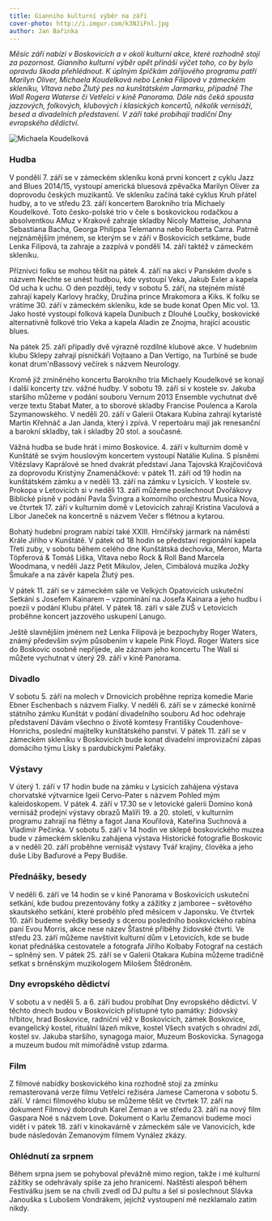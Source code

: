 ```yaml
---
title: Gianniho kulturní výběr na září
cover-photo: http://i.imgur.com/k3NJiFnl.jpg
author: Jan Bařinka
---
```


*Měsíc září nabízí v Boskovicích a v okolí kulturní akce, které rozhodně stojí za pozornost. Gianniho kulturní výběr opět přináší výčet toho, co by bylo opravdu škoda přehlédnout. K úplným špičkám zářijového programu patří Marilyn Oliver, Michaela Koudelková nebo Lenka Filipová v zámeckém skleníku, Vltava nebo Žlutý pes na kunštátském Jarmarku, případně The Wall Rogera Waterse či Vetřelci v kině Panorama. Dále nás čeká spousta jazzových, folkových, klubových i klasických koncertů, několik vernisáží, besed a divadelních představení. V září také probíhají tradiční Dny evropského dědictví.*

<img src="http://i.imgur.com/k3NJiFn.jpg" alt="Michaela Koudelková" class="img-responsive">

### Hudba

V pondělí 7. září se v zámeckém skleníku koná první koncert z cyklu Jazz and Blues 2014/15, vystoupí americká bluesová zpěvačka Marilyn Oliver za doprovodu českých muzikantů. Ve skleníku začíná také cyklus Kruh přátel hudby, a to ve středu 23. září koncertem Barokního tria Michaely Koudelkové. Toto česko-polské trio v čele s boskovickou rodačkou a absolventkou AMuz v Krakově zahraje skladby Nicoly Matteise, Johanna Sebastiana Bacha, Georga Philippa Telemanna nebo Roberta Carra. Patrně nejznámějším jménem, se kterým se v září v Boskovicích setkáme, bude Lenka Filipová, ta zahraje a zazpívá v pondělí 14. září taktéž v zámeckém skleníku.

Příznivci folku se mohou těšit na pátek 4. září na akci v Panském dvoře s názvem Nechte se unést hudbou, kde vystoupí Veka, Jakub Exler a kapela Od ucha k uchu. O den později, tedy v sobotu 5. září,  na stejném místě zahrají kapely Karlovy hračky, Družina prince Mrakomora a Kiks. K folku se vrátíme 30. září v zámeckém skleníku, kde se bude konat Open Mic vol. 13. Jako hosté vystoupí folková kapela Dunibuch z Dlouhé Loučky, boskovické alternativně folkové trio Veka a kapela Aladin ze Znojma, hrající acoustic blues.

Na pátek 25. září připadly dvě výrazně rozdílné klubové akce. V hudebním klubu Sklepy zahrají písničkáři Vojtaano a Dan Vertígo, na Turbíně se bude konat drum'nBassový večírek s názvem Neurology.

Kromě již zmíněného koncertu Barokního tria Michaely Koudelkové se konají i další koncerty tzv. vážné hudby. V sobotu 19. září si v kostele sv. Jakuba staršího můžeme v podání souboru Vernum 2013 Ensemble vychutnat dvě verze textu Stabat Mater, a to sborové skladby Francise Poulenca a Karola Szymanowského. V neděli 20. září v Galerii Otakara Kubína zahrají kytaristé Martin Křehnáč a Jan Janda, který i zpívá. V repertoáru mají jak renesanční a barokní skladby, tak i skladby 20 stol. a současné.

Vážná hudba se bude hrát i mimo Boskovice. 4. září v kulturním domě v Kunštátě se svým houslovým koncertem vystoupí Natálie Kulina. S písněmi Vítězslavy Kaprálové se hned dvakrát představí Jana Tajovská Krajčovičová za doprovodu Kristýny Znamenáčkové: v pátek 11. září od 19 hodin na kunštátském zámku a v neděli 13. září na zámku v Lysicích. V kostele sv. Prokopa v Letovicích si v neděli 13. září můžeme poslechnout Dvořákovy Biblické písně v podání Pavla Švingra a komorního orchestru Musica Nova, ve čtvrtek 17. září v kulturním domě v Letovicích zahrají Kristina Vaculová a Libor Janeček na koncertně s názvem Večer s flétnou a kytarou.

Bohatý hudební program nabízí také XXIII. Hrnčířský jarmark na náměstí Krále Jiřího v Kunštátě.  V pátek od 18 hodin se představí regionální kapela Třetí zuby, v sobotu během celého dne Kunštátská dechovka, Meron, Marta Töpferová & Tomáš Liška, Vltava nebo Rock & Roll Band Marcela Woodmana, v neděli Jazz Petit Mikulov, Jelen, Cimbálová muzika Jožky Šmukaře a na závěr kapela Žlutý pes.

V pátek 11. září se v zámeckém sále ve Velkých Opatovicích uskuteční Setkání s Josefem Kainarem – vzpomínání na Josefa Kainara a jeho hudbu i poezii v podání Klubu přátel. V pátek 18. září v sále ZUŠ v Letovicích proběhne koncert jazzového uskupení Lanugo.

Ještě slavnějším jménem než Lenka Filipová je bezpochyby Roger Waters, známý především svým působením v kapele Pink Floyd. Roger Waters sice do Boskovic osobně nepřijede, ale záznam jeho koncertu The Wall si můžete vychutnat v úterý 29. září v kině Panorama.

### Divadlo

V sobotu 5. září na molech v Drnovicích proběhne repríza komedie Marie Ebner Eschenbach s názvem Fialky. V neděli 6. září se v zámecké konírně státního zámku Kunštát v podání divadelního souboru Ad hoc odehraje představení Dávám všechno o životě komtesy Františky Coudenhove-Honrichs, poslední majitelky kunštátského panství. V pátek 11. září se v zámeckém skleníku v Boskovicích bude konat divadelní improvizační zápas domácího týmu Lísky s pardubickými Paleťáky.

### Výstavy

V úterý 1. září v 17 hodin bude na zámku v Lysicích zahájena výstava chorvatské výtvarnice Igeii Cervo-Pater s názvem Pohled mým kaleidoskopem. V pátek 4. září v 17.30 se v letovické galerii Domino koná vernisáž prodejní výstavy obrazů Malíři 19. a 20. století, v kulturním programu zahrají na flétny a fagot Jana Kouřilová, Kateřina Suchnová a Vladimír Pečinka. V sobotu 5. září v 14 hodin ve sklepě boskovického muzea bude v zámeckém skleníku zahájena výstava Historické fotografie Boskovic a v neděli 20. září proběhne vernisáž výstavy Tvář krajiny, člověka a jeho duše Liby Baďurové a Pepy Budiše.

### Přednášky, besedy

V neděli 6. září ve 14 hodin se v kině Panorama v Boskovicích uskuteční setkání, kde budou prezentovány fotky a zážitky z jamboree – světového skautského setkání, které proběhlo před měsícem v Japonsku. Ve čtvrtek 10. září budeme svědky besedy s dcerou posledního boskovického rabína paní Evou Morris, akce nese název Šťastné příběhy židovské čtvrti. Ve středu 23. září můžeme navštívit kulturní dům v Letovicích, kde se bude konat přednáška cestovatele a fotografa Jiřího Kolbaby Fotograf na cestách – splněný sen. V pátek 25. září se v Galerii Otakara Kubína můžeme tradičně setkat s brněnským muzikologem Milošem Štědroněm.

### Dny evropského dědictví

V sobotu a v neděli 5. a 6. září budou probíhat Dny evropského dědictví. V těchto dnech budou v Boskovicích přístupné tyto památky: židovský hřbitov, hrad Boskovice, radniční věž v Boskovicích, zámek Boskovice, evangelický kostel, rituální lázeň mikve, kostel Všech svatých s ohradní zdí, kostel sv. Jakuba staršího, synagoga maior, Muzeum Boskovicka. Synagoga a muzeum budou mít mimořádně vstup zdarma.

### Film

Z filmové nabídky boskovického kina rozhodně stojí za zmínku remasterovaná verze filmu Vetřelci režiséra Jamese Camerona v sobotu 5. září. V rámci filmového klubu se můžeme těšit ve čtvrtek 17. září na dokument Filmový dobrodruh Karel Zeman a ve středu 23. září na nový film Gaspara Noé s názvem Love. Dokument o Karlu Zemanovi budeme moci vidět i v pátek 18. září v kinokavárně v zámeckém sále ve Vanovicích, kde bude následován Zemanovým filmem Vynález zkázy.

### Ohlédnutí za srpnem

Během srpna jsem se pohyboval převážně mimo region, takže i mé kulturní zážitky se odehrávaly spíše za jeho hranicemi. Naštěstí alespoň během Festiválku jsem se na chvíli zvedl od DJ pultu a šel si poslechnout Slávka Janouška s Lubošem Vondrákem, jejichž vystoupení mě nezklamalo zatím nikdy.
